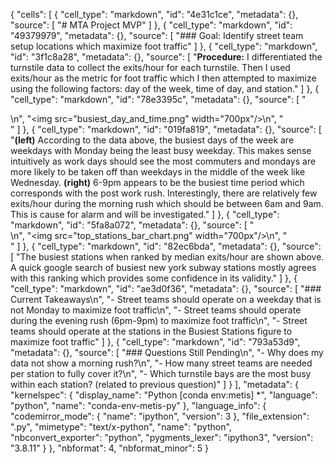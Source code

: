 {
 "cells": [
  {
   "cell_type": "markdown",
   "id": "4e31c1ce",
   "metadata": {},
   "source": [
    "# MTA Project MVP"
   ]
  },
  {
   "cell_type": "markdown",
   "id": "49379979",
   "metadata": {},
   "source": [
    "### Goal:  Identify street team setup locations which maximize foot traffic"
   ]
  },
  {
   "cell_type": "markdown",
   "id": "3f1c8a28",
   "metadata": {},
   "source": [
    "**Procedure:** I differentiated the turnstile data to collect the exits/hour for each turnstile. Then I used exits/hour as the metric for foot traffic which I then attempted to maximize using the following factors: day of the week, time of day, and station."
   ]
  },
  {
   "cell_type": "markdown",
   "id": "78e3395c",
   "metadata": {},
   "source": [
    "<div>\n",
    "<img src=\"busiest_day_and_time.png\" width=\"700px\"/>\n",
    "</div>"
   ]
  },
  {
   "cell_type": "markdown",
   "id": "019fa819",
   "metadata": {},
   "source": [
    "**(left)** According to the data above, the busiest days of the week are weekdays with Monday being the least busy weekday. This makes sense intuitively as work days should see the most commuters and mondays are more likely to be taken off than weekdays in the middle of the week like Wednesday. **(right)** 6-9pm appears to be the busiest time period which corresponds with the post work rush. Interestingly, there are relatively few exits/hour during the morning rush which should be between 6am and 9am. This is cause for alarm and will be investigated."
   ]
  },
  {
   "cell_type": "markdown",
   "id": "5fa8a072",
   "metadata": {},
   "source": [
    "<div>\n",
    "<img src=\"top_stations_bar_chart.png\" width=\"700px\"/>\n",
    "</div>"
   ]
  },
  {
   "cell_type": "markdown",
   "id": "82ec6bda",
   "metadata": {},
   "source": [
    "The busiest stations when ranked by median exits/hour are shown above. A quick google search of busiest new york subway stations mostly agrees with this ranking which provides some confidence in its validity."
   ]
  },
  {
   "cell_type": "markdown",
   "id": "ae3d0f36",
   "metadata": {},
   "source": [
    "### Current Takeaways\n",
    "- Street teams should operate on a weekday that is not Monday to maximize foot traffic\n",
    "- Street teams should operate during the evening rush (6pm-9pm) to maximize foot traffic\n",
    "- Street teams should operate at the stations in the Busiest Stations figure to maximize foot traffic"
   ]
  },
  {
   "cell_type": "markdown",
   "id": "793a53d9",
   "metadata": {},
   "source": [
    "### Questions Still Pending\n",
    "- Why does my data not show a morning rush?\n",
    "- How many street teams are needed per station to fully cover it?\n",
    "- Which turnstile bays are the most busy within each station? (related to previous question)"
   ]
  }
 ],
 "metadata": {
  "kernelspec": {
   "display_name": "Python [conda env:metis] *",
   "language": "python",
   "name": "conda-env-metis-py"
  },
  "language_info": {
   "codemirror_mode": {
    "name": "ipython",
    "version": 3
   },
   "file_extension": ".py",
   "mimetype": "text/x-python",
   "name": "python",
   "nbconvert_exporter": "python",
   "pygments_lexer": "ipython3",
   "version": "3.8.11"
  }
 },
 "nbformat": 4,
 "nbformat_minor": 5
}
